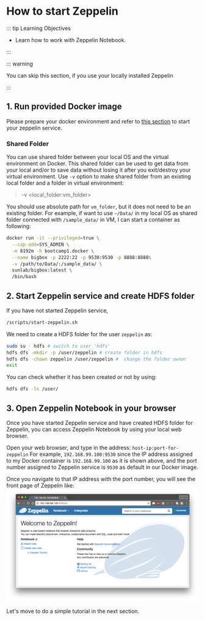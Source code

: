 ---
---
# How to start Zeppelin

::: tip Learning Objectives

- Learn how to work with Zeppelin Notebook.

:::

::: warning

You can skip this section, if you use your locally installed Zeppelin

:::

## 1. Run provided Docker image

Please prepare your docker environment and refer to [this section](/env/env-local-docker.html#_2-pull-and-run-docker-image) to start your zeppelin service.

### Shared Folder

You can use shared folder between your local OS and the virtual environment on Docker.
This shared folder can be used to get data from your local and/or to save data without losing it after you exit/destroy your virtual environment.
Use `-v` option to make shared folder from an existing local folder and a folder in virtual environment:

> -v <local_folder:vm_folder>

You should use absolute path for `vm_folder`, but it does not need to be an existing folder. For example, if want to use `~/Data/` in my local OS as shared folder connected with `/sample_data/` in VM, I can start a container as following:

```bash
docker run -it --privileged=true \
  --cap-add=SYS_ADMIN \
  -m 8192m -h bootcamp1.docker \
  --name bigbox -p 2222:22 -p 9530:9530 -p 8888:8888\
  -v /path/to/Data/:/sample_data/ \
  sunlab/bigbox:latest \
  /bin/bash
```

## 2. Start Zeppelin service and create HDFS folder

If you have not started Zeppelin service,

```bash
/scripts/start-zeppelin.sh
```

We need to create a HDFS folder for the user `zeppelin` as:

```bash
sudo su - hdfs # switch to user 'hdfs'
hdfs dfs -mkdir -p /user/zeppelin # create folder in hdfs
hdfs dfs -chown zeppelin /user/zeppelin #  change the folder owner
exit
```

You can check whether it has been created or not by using:

```bash
hdfs dfs -ls /user/
```

## 3. Open Zeppelin Notebook in your browser

Once you have started Zeppelin service and have created HDFS folder for Zeppelin, you can access Zeppelin Notebook by using your local web browser.

Open your web browser, and type in the address:
`host-ip:port-for-zeppelin`
For example,
`192.168.99.100:9530` since the IP address assigned to my Docker container is `192.168.99.100` as it is shown above, and the port number assigned to Zeppelin service is `9530` as default in our Docker image.

Once you navigate to that IP address with the port number, you will see the front page of Zeppelin like:
![zeppelin-frontpage](./images/zeppelin/frontpage.png)

Let's move to do a simple tutorial in the next section.
